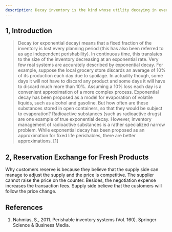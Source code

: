 ```yaml
---
description: Decay inventory is the kind whose utility decaying in every planning period.
---
```


## 1, Introduction

> Decay (or exponential decay) means that a fixed fraction of the inventory is lost every planning period (this has also been referred to as age independent perishability). In continuous time, this translates to the size of the inventory decreasing at an exponential rate. Very few real systems are accurately described by exponential decay. For example, suppose the local grocery store discards an average of 10% of its production each day due to spoilage. In actuality though, some days it will not have to discard any product and some days it will have to discard much more than 10%. Assuming a 10% loss each day is a convenient approximation of a more complex process. Exponential decay has been proposed as a model for evaporation of volatile liquids, such as alcohol and gasoline. But how often are these substances stored in open containers, so that they would be subject to evaporation? Radioactive substances (such as radioactive drugs) are one example of true exponential decay. However, inventory management of radioactive substances is a rather specialized narrow problem. While exponential decay has been proposed as an approximation for fixed life perishables, there are better approximations. [1]

## 2, Reservation Exchange for Fresh Products

Why customers reserve is because they believe that the supply side can manage to adjust the supply and the price is competitive. The supplier cannot raise the price on the counter. Besides, the negotiation expense increases the transaction fees. Supply side believe that the customers will follow the price change.

## References

1. Nahmias, S., 2011. Perishable inventory systems (Vol. 160). Springer Science & Business Media.
